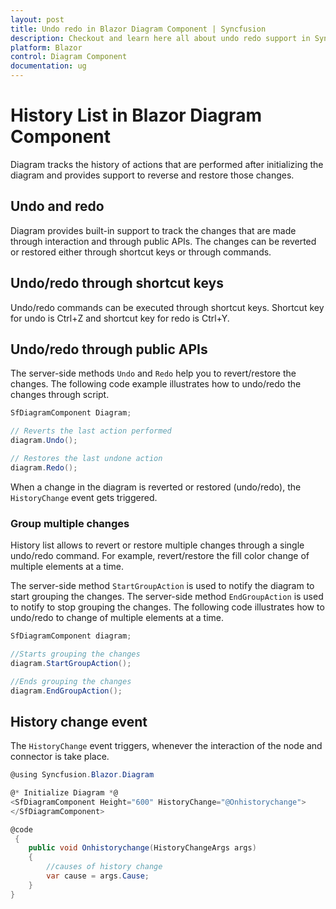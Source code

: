 ```yaml
---
layout: post
title: Undo redo in Blazor Diagram Component | Syncfusion
description: Checkout and learn here all about undo redo support in Syncfusion Blazor Diagram component and much more details.
platform: Blazor
control: Diagram Component
documentation: ug
---
```


# History List in Blazor Diagram Component

Diagram tracks the history of actions that are performed after initializing the diagram and provides support to reverse and restore those changes.

## Undo and redo

Diagram provides built-in support to track the changes that are made through interaction and through public APIs. The changes can be reverted or restored either through shortcut keys or through commands.

## Undo/redo through shortcut keys

Undo/redo commands can be executed through shortcut keys. Shortcut key for undo is Ctrl+Z and shortcut key for redo is Ctrl+Y.

## Undo/redo through public APIs

The server-side methods `Undo` and `Redo` help you to revert/restore the changes. The following code example illustrates how to undo/redo the changes through script.

```csharp
SfDiagramComponent Diagram;

// Reverts the last action performed
diagram.Undo();

// Restores the last undone action
diagram.Redo();
```

When a change in the diagram is reverted or restored (undo/redo), the `HistoryChange` event gets triggered.

### Group multiple changes

History list allows to revert or restore multiple changes through a single undo/redo command. For example, revert/restore the fill color change of multiple elements at a time.

The server-side method `StartGroupAction` is used  to notify the diagram to start grouping the changes. The server-side method `EndGroupAction` is used to notify to stop grouping the changes. The following code illustrates how to undo/redo to change of multiple elements at a time.

```csharp
SfDiagramComponent diagram;

//Starts grouping the changes
diagram.StartGroupAction();

//Ends grouping the changes
diagram.EndGroupAction();
```

## History change event

The `HistoryChange` event triggers, whenever the interaction of the node and connector is take place.

```csharp
@using Syncfusion.Blazor.Diagram

@* Initialize Diagram *@
<SfDiagramComponent Height="600" HistoryChange="@Onhistorychange">
</SfDiagramComponent>

@code
 {
    public void Onhistorychange(HistoryChangeArgs args)
    {
        //causes of history change
        var cause = args.Cause;
    }
}
```
